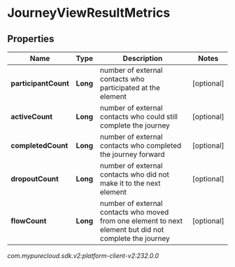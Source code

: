 # JourneyViewResultMetrics


## Properties

| Name | Type | Description | Notes |
| ------------ | ------------- | ------------- | ------------- |
| **participantCount** | **Long** | number of external contacts who participated at the element |  [optional] |
| **activeCount** | **Long** | number of external contacts who could still complete the journey |  [optional] |
| **completedCount** | **Long** | number of external contacts who completed the journey forward |  [optional] |
| **dropoutCount** | **Long** | number of external contacts who did not make it to the next element |  [optional] |
| **flowCount** | **Long** | number of external contacts who moved from one element to next element but did not complete the journey |  [optional] |




_com.mypurecloud.sdk.v2:platform-client-v2:232.0.0_
